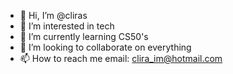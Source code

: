 - 👋 Hi, I’m @cliras
- 👀 I’m interested in tech
- 🌱 I’m currently learning CS50's
- 💞️ I’m looking to collaborate on everything
- 📫 How to reach me email: clira_im@hotmail.com

<!---
cliras/cliras is a ✨ special ✨ repository because its `README.md` (this file) appears on your GitHub profile.
You can click the Preview link to take a look at your changes.
--->
